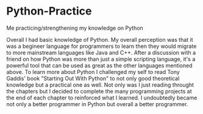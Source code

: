 # Python-Practice
Me practicing/strengthening my knowledge on Python

Overall I had basic knowledge of Python. My overall perception was that it was a begineer language for programmers to learn
then they would migrate to more mainstream languages like Java and C++. After a discussion with a friend on how Python was 
more than just a simple scripting language, it's a powerful tool that can be used as great as the other languages mentioned
above. To learn more about Python I challenged my self to read Tony Gaddis' book "Starting Out With Python" to not only good
theoretical knowledge but a practical one as well. Not only was I just reading throught the chapters but I decided to complete
the many programming projects at the end of each chapter to reinforced what I learned. I undoubtedly became not only a better
programmer in Python but overall a better programmer.

